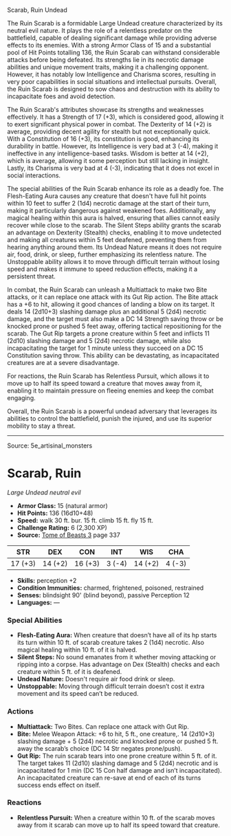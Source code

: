 <MonsterName/>Scarab, Ruin</MonsterName>
<CreatureType/>Undead</CreatureType>

<summary>The Ruin Scarab is a formidable Large Undead creature characterized by its neutral evil nature. It plays the role of a relentless predator on the battlefield, capable of dealing significant damage while providing adverse effects to its enemies. With a strong Armor Class of 15 and a substantial pool of Hit Points totalling 136, the Ruin Scarab can withstand considerable attacks before being defeated. Its strengths lie in its necrotic damage abilities and unique movement traits, making it a challenging opponent. However, it has notably low Intelligence and Charisma scores, resulting in very poor capabilities in social situations and intellectual pursuits. Overall, the Ruin Scarab is designed to sow chaos and destruction with its ability to incapacitate foes and avoid detection.</summary>

<detail>

The Ruin Scarab's attributes showcase its strengths and weaknesses effectively. It has a Strength of 17 (+3), which is considered good, allowing it to exert significant physical power in combat. The Dexterity of 14 (+2) is average, providing decent agility for stealth but not exceptionally quick. With a Constitution of 16 (+3), its constitution is good, enhancing its durability in battle. However, its Intelligence is very bad at 3 (-4), making it ineffective in any intelligence-based tasks. Wisdom is better at 14 (+2), which is average, allowing it some perception but still lacking in insight. Lastly, its Charisma is very bad at 4 (-3), indicating that it does not excel in social interactions.

The special abilities of the Ruin Scarab enhance its role as a deadly foe. The Flesh-Eating Aura causes any creature that doesn't have full hit points within 10 feet to suffer 2 (1d4) necrotic damage at the start of their turn, making it particularly dangerous against weakened foes. Additionally, any magical healing within this aura is halved, ensuring that allies cannot easily recover while close to the scarab. The Silent Steps ability grants the scarab an advantage on Dexterity (Stealth) checks, enabling it to move undetected and making all creatures within 5 feet deafened, preventing them from hearing anything around them. Its Undead Nature means it does not require air, food, drink, or sleep, further emphasizing its relentless nature. The Unstoppable ability allows it to move through difficult terrain without losing speed and makes it immune to speed reduction effects, making it a persistent threat.

In combat, the Ruin Scarab can unleash a Multiattack to make two Bite attacks, or it can replace one attack with its Gut Rip action. The Bite attack has a +6 to hit, allowing it good chances of landing a blow on its target. It deals 14 (2d10+3) slashing damage plus an additional 5 (2d4) necrotic damage, and the target must also make a DC 14 Strength saving throw or be knocked prone or pushed 5 feet away, offering tactical repositioning for the scarab. The Gut Rip targets a prone creature within 5 feet and inflicts 11 (2d10) slashing damage and 5 (2d4) necrotic damage, while also incapacitating the target for 1 minute unless they succeed on a DC 15 Constitution saving throw. This ability can be devastating, as incapacitated creatures are at a severe disadvantage.

For reactions, the Ruin Scarab has Relentless Pursuit, which allows it to move up to half its speed toward a creature that moves away from it, enabling it to maintain pressure on fleeing enemies and keep the combat engaging. 

Overall, the Ruin Scarab is a powerful undead adversary that leverages its abilities to control the battlefield, punish the injured, and use its superior mobility to stay a threat.</detail>



---

Source: 5e_artisinal_monsters

# Scarab, Ruin

*Large* *Undead* *neutral evil*

- **Armor Class:** 15 (natural armor)
- **Hit Points:** 136 (16d10+48)
- **Speed:** walk 30 ft. bur. 15 ft. climb 15 ft. fly 15 ft.
- **Challenge Rating:** 6 (2,300 XP)
- **Source:** [Tome of Beasts 3](https://koboldpress.com/kpstore/product/tome-of-beasts-3-for-5th-edition/) page 337

| STR | DEX | CON | INT | WIS | CHA |
| --- | --- | --- | --- | --- | --- |
| 17 (+3) | 14 (+2) | 16 (+3) | 3 (-4) | 14 (+2) | 4 (-3) |

- **Skills:** perception +2
- **Condition Immunities:** charmed, frightened, poisoned, restrained
- **Senses:** blindsight 90' (blind beyond), passive Perception 12
- **Languages:** —

### Special Abilities

- **Flesh-Eating Aura:** When creature that doesn’t have all of its hp starts its turn within 10 ft. of scarab creature takes 2 (1d4) necrotic. Also magical healing within 10 ft. of it is halved.
- **Silent Steps:** No sound emanates from it whether moving attacking or ripping into a corpse. Has advantage on Dex (Stealth) checks and each creature within 5 ft. of it is deafened.
- **Undead Nature:** Doesn't require air food drink or sleep.
- **Unstoppable:** Moving through difficult terrain doesn’t cost it extra movement and its speed can’t be reduced.

### Actions

- **Multiattack:** Two Bites. Can replace one attack with Gut Rip.
- **Bite:** Melee Weapon Attack: +6 to hit, 5 ft., one creature,. 14 (2d10+3) slashing damage + 5 (2d4) necrotic and knocked prone or pushed 5 ft. away the scarab’s choice (DC 14 Str negates prone/push).
- **Gut Rip:** The ruin scarab tears into one prone creature within 5 ft. of it. The target takes 11 (2d10) slashing damage and 5 (2d4) necrotic and is incapacitated for 1 min (DC 15 Con half damage and isn’t incapacitated). An incapacitated creature can re-save at end of each of its turns success ends effect on itself.

### Reactions

- **Relentless Pursuit:** When a creature within 10 ft. of the scarab moves away from it scarab can move up to half its speed toward that creature.




